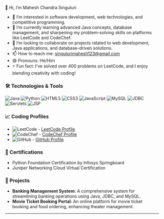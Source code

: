 👋 Hi, I’m Mahesh Chandra Singuluri  

- 👀 I’m interested in software development, web technologies, and competitive programming.  
- 🌱 I’m currently learning advanced Java concepts, database management, and sharpening my problem-solving skills on platforms like LeetCode and CodeChef.  
- 💞️ I’m looking to collaborate on projects related to web development, Java applications, and database-driven solutions.  
- 📫 How to reach me: [singulurimahesh123@gmail.com](mailto:singulurimahesh123@gmail.com)  
- 😄 Pronouns: He/Him  
- ⚡ Fun fact: I've solved over 400 problems on LeetCode, and I enjoy blending creativity with coding!  

### 🛠️ Technologies & Tools

![Java](https://img.shields.io/badge/Java-%23ED8B00.svg?style=for-the-badge&logo=java&logoColor=white)
![Python](https://img.shields.io/badge/Python-3670A0?style=for-the-badge&logo=python&logoColor=ffdd54)
![HTML5](https://img.shields.io/badge/HTML5-%23E34F26.svg?style=for-the-badge&logo=html5&logoColor=white)
![CSS3](https://img.shields.io/badge/CSS3-%231572B6.svg?style=for-the-badge&logo=css3&logoColor=white)
![JavaScript](https://img.shields.io/badge/JavaScript-%23F7DF1E.svg?style=for-the-badge&logo=javascript&logoColor=black)
![MySQL](https://img.shields.io/badge/MySQL-%2300f.svg?style=for-the-badge&logo=mysql&logoColor=white)
![JDBC](https://img.shields.io/badge/JDBC-%2335BDB2.svg?style=for-the-badge&logo=java&logoColor=white)
![Servlets](https://img.shields.io/badge/Servlets-%230074a3.svg?style=for-the-badge&logo=java&logoColor=white)
![JSP](https://img.shields.io/badge/JSP-%23E44C65.svg?style=for-the-badge&logo=java&logoColor=white)

### 📈 Coding Profiles

- ![LeetCode](https://img.shields.io/badge/LeetCode-%23FFA116.svg?style=for-the-badge&logo=leetcode&logoColor=black) - [LeetCode Profile](https://leetcode.com/Mahesh843/)
- ![CodeChef](https://img.shields.io/badge/CodeChef-%23000000.svg?style=for-the-badge&logo=codechef&logoColor=white) - [CodeChef Profile](https://www.codechef.com/users/mahesh_843)
- ![GitHub](https://img.shields.io/badge/GitHub-%23121011.svg?style=for-the-badge&logo=github&logoColor=white) - [GitHub Profile](https://github.com/Mahesh0843)

### 📝 Certifications
- Python Foundation Certification by Infosys Springboard
- Juniper Networking Cloud Virtual Certification

### 🔧 Projects
- **Banking Management System**: A comprehensive system for streamlining banking operations using Java, JDBC, and MySQL.
- **Movie Ticket Booking Portal**: An online platform for movie ticket booking and food ordering, enhancing theater management.

---

